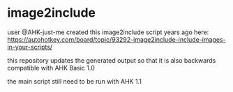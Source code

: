 # image2include

user @AHK-just-me created this image2include script years ago here:  
https://autohotkey.com/board/topic/93292-image2include-include-images-in-your-scripts/

this repository updates the generated output so that it is also backwards compatible with AHK Basic 1.0  

the main script still need to be run with AHK 1.1
